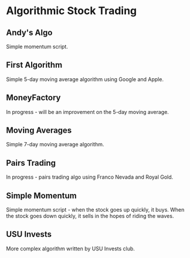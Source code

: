 # Algorithmic Stock Trading

## Andy's Algo
Simple momentum script.

## First Algorithm
Simple 5-day moving average algorithm using Google and Apple.

## MoneyFactory
In progress - will be an improvement on the 5-day moving average.

## Moving Averages
Simple 7-day moving average algorithm.

## Pairs Trading
In progress - pairs trading algo using Franco Nevada and Royal Gold.

## Simple Momentum
Simple momentum script - when the stock goes up quickly, it buys.
When the stock goes down quickly, it sells in the hopes of riding the waves.

## USU Invests
More complex algorithm written by USU Invests club.
